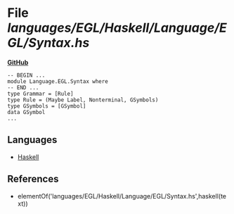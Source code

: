 # File _languages/EGL/Haskell/Language/EGL/Syntax.hs_
**[GitHub](https://github.com/softlang/yas/blob/master/languages/EGL/Haskell/Language/EGL/Syntax.hs)**
```
-- BEGIN ...
module Language.EGL.Syntax where
-- END ...
type Grammar = [Rule]
type Rule = (Maybe Label, Nonterminal, GSymbols)
type GSymbols = [GSymbol]
data GSymbol
...
```

## Languages
* [Haskell](../languages/Haskell.md)

## References
* elementOf('languages/EGL/Haskell/Language/EGL/Syntax.hs',haskell(text))
